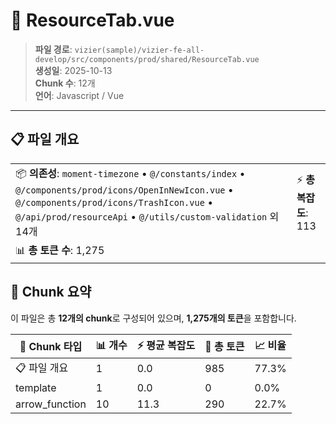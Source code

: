 # 📄 ResourceTab.vue

> **파일 경로**: `vizier(sample)/vizier-fe-all-develop/src/components/prod/shared/ResourceTab.vue`  
> **생성일**: 2025-10-13  
> **Chunk 수**: 12개  
> **언어**: Javascript / Vue
---


## 📋 파일 개요

| | |
|--|--|
| 📦 **의존성**: `moment-timezone` • `@/constants/index` • `@/components/prod/icons/OpenInNewIcon.vue` • `@/components/prod/icons/TrashIcon.vue` • `@/api/prod/resourceApi` • `@/utils/custom-validation` 외 14개 | ⚡ **총 복잡도**: 113 |
| 📊 **총 토큰 수**: 1,275 |  |






## 🧩 Chunk 요약

이 파일은 총 **12개의 chunk**로 구성되어 있으며, **1,275개의 토큰**을 포함합니다.

| 🧩 Chunk 타입 | 📊 개수 | ⚡ 평균 복잡도 | 📝 총 토큰 | 📈 비율 |
|---------------|--------|-------------|----------|--------|
| 📋 파일 개요 | 1 | 0.0 | 985 | 77.3% |
| template | 1 | 0.0 | 0 | 0.0% |
| arrow_function | 10 | 11.3 | 290 | 22.7% |

